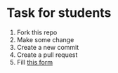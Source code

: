 # Task for students
1. Fork this repo
2. Make some change
2. Create a new commit
3. Create a pull request
4. Fill [this form](https://forms.gle/kUMh26HmW329wVGa9)
